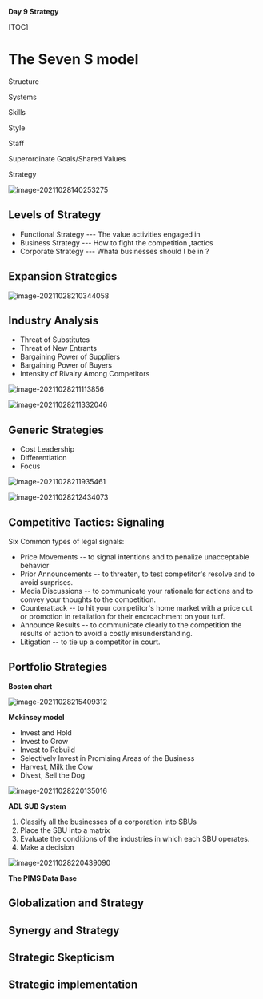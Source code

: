 **Day 9 Strategy**

[TOC]

# The Seven S model

Structure

Systems

Skills

Style

Staff

Superordinate Goals/Shared Values

Strategy

![image-20211028140253275](./strategy.assets/image-20211028140253275.png)

## Levels of Strategy 

- Functional Strategy  --- The value activities engaged in
- Business Strategy --- How to fight the competition ,tactics
- Corporate Strategy --- Whata businesses should I be in ?

## Expansion Strategies

![image-20211028210344058](./strategy.assets/image-20211028210344058.png)

## Industry Analysis

- Threat of Substitutes
- Threat of New Entrants
- Bargaining Power of Suppliers
- Bargaining Power of Buyers
- Intensity of Rivalry Among Competitors

![image-20211028211113856](./strategy.assets/image-20211028211113856.png)

![image-20211028211332046](./strategy.assets/image-20211028211332046.png)

## Generic Strategies

- Cost Leadership
- Differentiation
- Focus

![image-20211028211935461](./strategy.assets/image-20211028211935461.png)

![image-20211028212434073](./strategy.assets/image-20211028212434073.png)

## Competitive Tactics: Signaling

Six Common types of legal signals:

- Price Movements -- to signal intentions and to penalize unacceptable behavior
- Prior Announcements -- to threaten, to test competitor's resolve and to avoid surprises.
- Media Discussions -- to communicate your rationale for actions and to convey your thoughts to the competition.
- Counterattack -- to hit your competitor's home market with a price cut or promotion in retaliation for their encroachment on your turf.
- Announce Results -- to communicate clearly to the competition the results of action to avoid a costly misunderstanding.
- Litigation -- to tie up a competitor in court.

## Portfolio Strategies

**Boston chart**

![image-20211028215409312](./strategy.assets/image-20211028215409312.png)

**Mckinsey model**

- Invest and Hold
- Invest to Grow
- Invest to Rebuild
- Selectively Invest in Promising Areas of the Business
- Harvest, Milk the Cow
- Divest, Sell the Dog

![image-20211028220135016](./strategy.assets/image-20211028220135016.png)

 **ADL SUB System**

1. Classify all the businesses of a corporation into SBUs
2. Place the SBU into a matrix
3. Evaluate the conditions of the industries in which each SBU operates.
4. Make a decision

![image-20211028220439090](./strategy.assets/image-20211028220439090.png)

**The PIMS Data Base**

## Globalization and Strategy

## Synergy and Strategy

## Strategic Skepticism

## Strategic implementation

